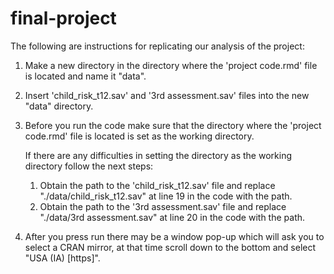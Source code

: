 # final-project

The following are instructions for replicating our analysis of the project:

  1) Make a new directory in the directory where the 'project code.rmd' file is located and name it "data".
  2) Insert 'child_risk_t12.sav' and '3rd assessment.sav' files into the new "data" directory.
  3) Before you run the code make sure that the directory where the 'project code.rmd' file is located is set as the working directory.

     If there are any difficulties in setting the directory as the working directory follow the next steps:
     1) Obtain the path to the 'child_risk_t12.sav' file and replace "./data/child_risk_t12.sav" at line 19 in the code with the path.
     2) Obtain the path to the '3rd assessment.sav' file and replace "./data/3rd assessment.sav" at line 20 in the code with the path.
     
  4) After you press run there may be a window pop-up which will ask you to select a CRAN mirror, at that time scroll down to the bottom and select "USA (IA) [https]".







